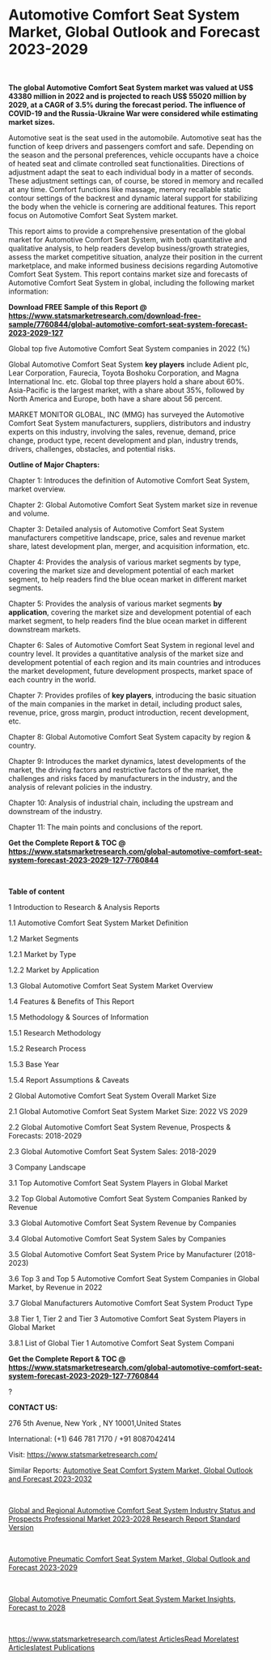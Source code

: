 <h1>Automotive Comfort Seat System Market, Global Outlook and Forecast 2023-2029</h1><br/><p><strong>The global Automotive Comfort Seat System market was valued at US$ 43380 million in 2022 and is projected to reach US$ 55020 million by 2029, at a <strong>CAGR</strong> of 3.5% during the forecast period. The influence of COVID-19 and the Russia-Ukraine War were considered while estimating market sizes.</strong></p>
 
 
 
 <p>Automotive seat is the seat used in the automobile. Automotive seat has the function of keep drivers and passengers comfort and safe. Depending on the season and the personal preferences, vehicle occupants have a choice of heated seat and climate controlled seat functionalities. Directions of adjustment adapt the seat to each individual body in a matter of seconds. These adjustment settings can, of course, be stored in memory and recalled at any time. Comfort functions like massage, memory recallable static contour settings of the backrest and dynamic lateral support for stabilizing the body when the vehicle is cornering are additional features. This report focus on Automotive Comfort Seat System market.</p>
 
 
 
 <p>This report aims to provide a comprehensive presentation of the global market for Automotive Comfort Seat System, with both quantitative and qualitative analysis, to help readers develop business/growth strategies, assess the market competitive situation, analyze their position in the current marketplace, and make informed business decisions regarding Automotive Comfort Seat System. This report contains market size and forecasts of Automotive Comfort Seat System in global, including the following market information:</p>
 
 
 
 <p><strong>Download FREE Sample of this Report @ <a href="https://www.statsmarketresearch.com/download-free-sample/7760844/global-automotive-comfort-seat-system-forecast-2023-2029-127">https://www.statsmarketresearch.com/download-free-sample/7760844/global-automotive-comfort-seat-system-forecast-2023-2029-127</a></strong></p>
 
 
 
 <p>Global top five Automotive Comfort Seat System companies in 2022 (%)</p>
 
 
 
 <p>Global Automotive Comfort Seat System <strong>key players</strong> include Adient plc, Lear Corporation, Faurecia, Toyota Boshoku Corporation, and Magna International Inc. etc. Global top three players hold a share about 60%. Asia-Pacific is the largest market, with a share about 35%, followed by North America and Europe, both have a share about 56 percent.</p>
 
 
 
 <p>MARKET MONITOR GLOBAL, INC (MMG) has surveyed the Automotive Comfort Seat System manufacturers, suppliers, distributors and industry experts on this industry, involving the sales, revenue, demand, price change, product type, recent development and plan, industry trends, drivers, challenges, obstacles, and potential risks.</p>
 
 
 
 <p><strong>Outline of Major Chapters:</strong></p>
 
 
 
 <p>Chapter 1: Introduces the definition of Automotive Comfort Seat System, market overview.</p>
 
 
 
 <p>Chapter 2: Global Automotive Comfort Seat System market size in revenue and volume.</p>
 
 
 
 <p>Chapter 3: Detailed analysis of Automotive Comfort Seat System manufacturers competitive landscape, price, sales and revenue market share, latest development plan, merger, and acquisition information, etc.</p>
 
 
 
 <p>Chapter 4: Provides the analysis of various market segments by type, covering the market size and development potential of each market segment, to help readers find the blue ocean market in different market segments.</p>
 
 
 
 <p>Chapter 5: Provides the analysis of various market segments <strong>by application</strong>, covering the market size and development potential of each market segment, to help readers find the blue ocean market in different downstream markets.</p>
 
 
 
 <p>Chapter 6: Sales of Automotive Comfort Seat System in regional level and country level. It provides a quantitative analysis of the market size and development potential of each region and its main countries and introduces the market development, future development prospects, market space of each country in the world.</p>
 
 
 
 <p>Chapter 7: Provides profiles of <strong>key players</strong>, introducing the basic situation of the main companies in the market in detail, including product sales, revenue, price, gross margin, product introduction, recent development, etc.</p>
 
 
 
 <p>Chapter 8: Global Automotive Comfort Seat System capacity by region & country.</p>
 
 
 
 <p>Chapter 9: Introduces the market dynamics, latest developments of the market, the driving factors and restrictive factors of the market, the challenges and risks faced by manufacturers in the industry, and the analysis of relevant policies in the industry.</p>
 
 
 
 <p>Chapter 10: Analysis of industrial chain, including the upstream and downstream of the industry.</p>
 
 
 
 <p>Chapter 11: The main points and conclusions of the report.</p>
 
 
 
 <div><b>Get the Complete Report & TOC @ <a href="https://www.statsmarketresearch.com/global-automotive-comfort-seat-system-forecast-2023-2029-127-7760844">https://www.statsmarketresearch.com/global-automotive-comfort-seat-system-forecast-2023-2029-127-7760844</a></b></div>
 
 
 
 <p><br />
 
 <b>Table of content</b></p>
 
 
 
 <p>1 Introduction to Research & Analysis Reports<br />
 
 1.1 Automotive Comfort Seat System Market Definition<br />
 
 1.2 Market Segments<br />
 
 1.2.1 Market by Type<br />
 
 1.2.2 Market by Application<br />
 
 1.3 Global Automotive Comfort Seat System Market Overview<br />
 
 1.4 Features & Benefits of This Report<br />
 
 1.5 Methodology & Sources of Information<br />
 
 1.5.1 Research Methodology<br />
 
 1.5.2 Research Process<br />
 
 1.5.3 Base Year<br />
 
 1.5.4 Report Assumptions & Caveats<br />
 
 2 Global Automotive Comfort Seat System Overall Market Size<br />
 
 2.1 Global Automotive Comfort Seat System Market Size: 2022 VS 2029<br />
 
 2.2 Global Automotive Comfort Seat System Revenue, Prospects & Forecasts: 2018-2029<br />
 
 2.3 Global Automotive Comfort Seat System Sales: 2018-2029<br />
 
 3 Company Landscape<br />
 
 3.1 Top Automotive Comfort Seat System Players in Global Market<br />
 
 3.2 Top Global Automotive Comfort Seat System Companies Ranked by Revenue<br />
 
 3.3 Global Automotive Comfort Seat System Revenue by Companies<br />
 
 3.4 Global Automotive Comfort Seat System Sales by Companies<br />
 
 3.5 Global Automotive Comfort Seat System Price by Manufacturer (2018-2023)<br />
 
 3.6 Top 3 and Top 5 Automotive Comfort Seat System Companies in Global Market, by Revenue in 2022<br />
 
 3.7 Global Manufacturers Automotive Comfort Seat System Product Type<br />
 
 3.8 Tier 1, Tier 2 and Tier 3 Automotive Comfort Seat System Players in Global Market<br />
 
 3.8.1 List of Global Tier 1 Automotive Comfort Seat System Compani</p>
 
 
 
 <div><b>Get the Complete Report & TOC @ <a href="https://www.statsmarketresearch.com/global-automotive-comfort-seat-system-forecast-2023-2029-127-7760844">https://www.statsmarketresearch.com/global-automotive-comfort-seat-system-forecast-2023-2029-127-7760844</a></b></div>
 
 
 
 <p>? </p>
 
 
 
 <p><b>CONTACT US:</b><br />
 
 276 5th Avenue, New York , NY 10001,United States<br />
 
 International: (+1) 646 781 7170 / +91 8087042414<br />
 
 Visit: <a href="https://www.statsmarketresearch.com/">https://www.statsmarketresearch.com/</a><br />
 
 Similar Reports: <a href="https://www.statsmarketresearch.com/global-automotive-comfort-seat-system-forecast-2023-2029-127-7760844">Automotive Seat Comfort System Market, Global Outlook and Forecast 2023-2032</a><br />
 
 <br />
 
 <a href="https://www.statsmarketresearch.com/global-automotive-comfort-seat-system-forecast-2023-2029-127-7760844">Global and Regional Automotive Comfort Seat System Industry Status and Prospects Professional Market 2023-2028 Research Report Standard Version</a><br />
 
 <br />
 
 <a href="https://www.statsmarketresearch.com/global-automotive-comfort-seat-system-forecast-2023-2029-127-7760844">Automotive Pneumatic Comfort Seat System Market, Global Outlook and Forecast 2023-2029</a><br />
 
 <br />
 
 <a href="https://www.statsmarketresearch.com/global-automotive-comfort-seat-system-forecast-2023-2029-127-7760844">Global Automotive Pneumatic Comfort Seat System Market Insights, Forecast to 2028</a><br />
 
 <br />
 
 <a href="https://gyeongbokgung.com">https://www.statsmarketresearch.com/</a><a href="https://hallyeomaritime.com">latest Articles</a><a href="https://jingwansa.com">Read More</a><a href="https://nguoiviet.jp/">latest Articles</a><a href="https://www.intelmarketresearch.com/">latest Publications</a></p>